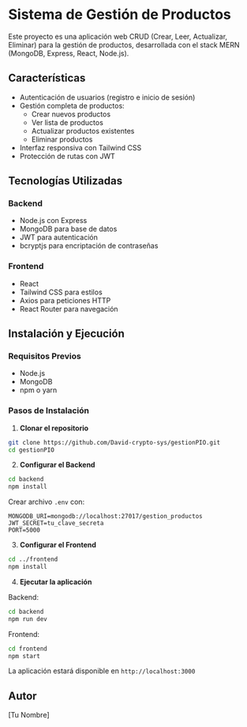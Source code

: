 # Sistema de Gestión de Productos

Este proyecto es una aplicación web CRUD (Crear, Leer, Actualizar, Eliminar) para la gestión de productos, desarrollada con el stack MERN (MongoDB, Express, React, Node.js).

## Características

- Autenticación de usuarios (registro e inicio de sesión)
- Gestión completa de productos:
  - Crear nuevos productos
  - Ver lista de productos
  - Actualizar productos existentes
  - Eliminar productos
- Interfaz responsiva con Tailwind CSS
- Protección de rutas con JWT

## Tecnologías Utilizadas

### Backend
- Node.js con Express
- MongoDB para base de datos
- JWT para autenticación
- bcryptjs para encriptación de contraseñas

### Frontend
- React
- Tailwind CSS para estilos
- Axios para peticiones HTTP
- React Router para navegación

## Instalación y Ejecución

### Requisitos Previos
- Node.js
- MongoDB
- npm o yarn

### Pasos de Instalación

1. **Clonar el repositorio**
```bash
git clone https://github.com/David-crypto-sys/gestionPIO.git
cd gestionPIO
```

2. **Configurar el Backend**
```bash
cd backend
npm install
```
Crear archivo `.env` con:
```
MONGODB_URI=mongodb://localhost:27017/gestion_productos
JWT_SECRET=tu_clave_secreta
PORT=5000
```

3. **Configurar el Frontend**
```bash
cd ../frontend
npm install
```

4. **Ejecutar la aplicación**

Backend:
```bash
cd backend
npm run dev
```

Frontend:
```bash
cd frontend
npm start
```

La aplicación estará disponible en `http://localhost:3000`

## Autor
[Tu Nombre]
